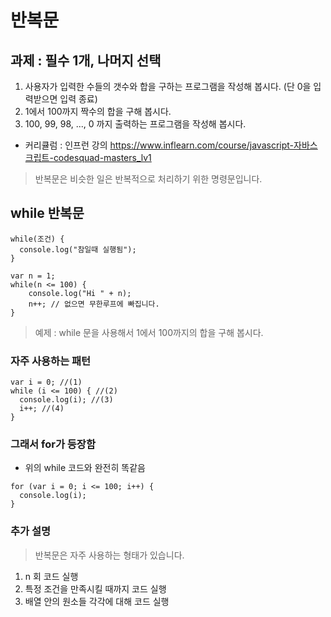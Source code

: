 # 반복문

## 과제 : 필수 1개, 나머지 선택
1. 사용자가 입력한 수들의 갯수와 합을 구하는 프로그램을 작성해 봅시다. (단 0을 입력받으면 입력 종료)
2. 1에서 100까지 짝수의 합을 구해 봅시다.
3. 100, 99, 98, ..., 0 까지 출력하는 프로그램을 작성해 봅시다.  

- 커리큘럼 : 인프런 강의 https://www.inflearn.com/course/javascript-자바스크립트-codesquad-masters_lv1
> 반복문은 비슷한 일은 반복적으로 처리하기 위한 명령문입니다.

## while 반복문

```
while(조건) {
  console.log("참일때 실행됨");
}
```

```
var n = 1;
while(n <= 100) {    
    console.log("Hi " + n);
    n++; // 없으면 무한루프에 빠집니다.
}
```

> 예제 : while 문을 사용해서 1에서 100까지의 합을 구해 봅시다.

### 자주 사용하는 패턴

```
var i = 0; //(1)
while (i <= 100) { //(2)
  console.log(i); //(3)
  i++; //(4)
}
```

### 그래서 for가 등장함
- 위의 while 코드와 완전히 똑같음
```
for (var i = 0; i <= 100; i++) {
  console.log(i);
}
```

### 추가 설명
> 반복문은 자주 사용하는 형태가 있습니다.

1. n 회 코드 실행
2. 특정 조건을 만족시킬 때까지 코드 실행
3. 배열 안의 원소들 각각에 대해 코드 실행
